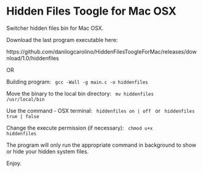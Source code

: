 # Hidden Files Toogle for Mac OSX
Switcher hidden files bin for Mac OSX.

Download the last program executable here:
<link>https://github.com/danilogcarolino/HiddenFilesToogleForMac/releases/download/1.0/hiddenfiles</link>

OR

Building program:
<code>
  gcc -Wall -g main.c -o hiddenfiles
</code>

Move the binary to the local bin directory:
<code>
  mv hiddenfiles /usr/local/bin
</code>

Use the command - OSX terminal:
<code>
  hiddenfiles on | off
</code>
or
<code>
  hiddenfiles true | false
</code>

Change the execute permission (if necessary):
<code>
  chmod u+x hiddenfiles
</code>

The program will only run the appropriate command in background to show or hide your hidden system files.

Enjoy.

